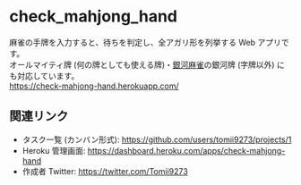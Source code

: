 # check_mahjong_hand

麻雀の手牌を入力すると、待ちを判定し、全アガリ形を列挙する Web アプリです。  
オールマイティ牌 (何の牌としても使える牌)・[銀河麻雀](https://majyan-item.com/galaxy/)の銀河牌 (字牌以外) にも対応しています。  
https://check-mahjong-hand.herokuapp.com/  

## 関連リンク

- タスク一覧 (カンバン形式): https://github.com/users/tomii9273/projects/1
- Heroku 管理画面: https://dashboard.heroku.com/apps/check-mahjong-hand
- 作成者 Twitter: https://twitter.com/Tomii9273
